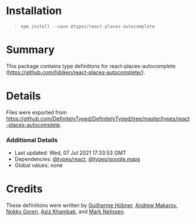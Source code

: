 # Installation
> `npm install --save @types/react-places-autocomplete`

# Summary
This package contains type definitions for react-places-autocomplete (https://github.com/hibiken/react-places-autocomplete/).

# Details
Files were exported from https://github.com/DefinitelyTyped/DefinitelyTyped/tree/master/types/react-places-autocomplete.

### Additional Details
 * Last updated: Wed, 07 Jul 2021 17:33:53 GMT
 * Dependencies: [@types/react](https://npmjs.com/package/@types/react), [@types/google.maps](https://npmjs.com/package/@types/google.maps)
 * Global values: none

# Credits
These definitions were written by [Guilherme Hübner](https://github.com/guilhermehubner), [Andrew Makarov](https://github.com/r3nya), [Nokky Goren](https://github.com/ApeNox), [Aziz Khambati](https://github.com/azizhk), and [Mark Nelissen](https://github.com/marknelissen).
